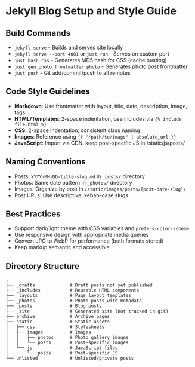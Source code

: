 # Jekyll Blog Setup and Style Guide

## Build Commands
- `jekyll serve` - Builds and serves site locally
- `jekyll serve --port 4001` or `just run` - Serves on custom port
- `just hash_css` - Generates MD5 hash for CSS (cache busting)
- `just gen_photo_frontmatter photo` - Generates photo post frontmatter
- `just push` - Git add/commit/push to all remotes

## Code Style Guidelines
- **Markdown**: Use frontmatter with layout, title, date, description, image, tags
- **HTML/Templates**: 2-space indentation, use includes via `{% include file.html %}`
- **CSS**: 2-space indentation, consistent class naming
- **Images**: Reference using `{{ "/path/to/image" | absolute_url }}`
- **JavaScript**: Import via CDN, keep post-specific JS in /static/js/posts/

## Naming Conventions
- Posts: `YYYY-MM-DD-title-slug.md` in `_posts/` directory
- Photos: Same date pattern in `_photos/` directory
- Images: Organize by post in `/static/images/posts/[post-date-slug]/`
- Post URLs: Use descriptive, kebab-case slugs

## Best Practices
- Support dark/light theme with CSS variables and `prefers-color-scheme`
- Use responsive design with appropriate media queries
- Convert JPG to WebP for performance (both formats stored)
- Keep markup semantic and accessible

## Directory Structure
```
.
├── _drafts             # Draft posts not yet published
├── _includes           # Reusable HTML components
├── _layouts            # Page layout templates
├── _photos             # Photo posts with metadata
├── _posts              # Blog posts
├── _site               # Generated site (not tracked in git)
├── archive             # Archive pages
├── static              # Static assets
│   ├── css             # Stylesheets
│   ├── images          # Images
│   │   ├── photos      # Photo gallery images
│   │   └── posts       # Post-specific images
│   └── js              # JavaScript files
│       └── posts       # Post-specific JS
└── unlisted            # Unlisted/private posts
```